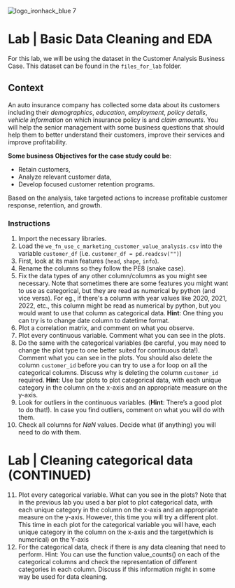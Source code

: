 ![logo_ironhack_blue 7](https://user-images.githubusercontent.com/23629340/40541063-a07a0a8a-601a-11e8-91b5-2f13e4e6b441.png)

# Lab | Basic Data Cleaning and EDA

For this lab, we will be using the dataset in the Customer Analysis Business Case. This dataset can be found in the `files_for_lab` folder.

## Context

An auto insurance company has collected some data about its customers including their _demographics_, _education_, _employment_, _policy details_, _vehicle information_ on which insurance policy is and _claim amounts_. You will help the senior management with some business questions that should help them to better understand their customers, improve their services and improve profitability.

**Some business Objectives for the case study could be**:

- Retain customers,
- Analyze relevant customer data,
- Develop focused customer retention programs.

Based on the analysis, take targeted actions to increase profitable customer response, retention, and growth.

### Instructions

1. Import the necessary libraries.
2. Load the `we_fn_use_c_marketing_customer_value_analysis.csv` into the variable `customer_df` (i.e. `customer_df = pd.readcsv("")`)
3. First, look at its main features (`head`, `shape`, `info`).
4. Rename the columns so they follow the PE8 (snake case).
5. Fix the data types of any other column/columns as you might see necessary. Note that sometimes there are some features you might want to use as categorical, but they are read as numerical by python (and vice versa). For eg., if there's a column with year values like 2020, 2021, 2022, etc., this column might be read as numerical by python, but you would want to use that column as categorical data. **Hint**: One thing you can try is to change date column to datetime format.
6. Plot a correlation matrix, and comment on what you observe.
7. Plot every continuous variable. Comment what you can see in the plots.
8. Do the same with the categorical variables (be careful, you may need to change the plot type to one better suited for continuous data!). Comment what you can see in the plots. 
You should also delete the column `customer_id` before you can try to use a for loop on all the categorical columns. Discuss why is deleting the column `customer_id` required. **Hint**: Use bar plots to plot categorical data, with each unique category in the column on the x-axis and an appropriate measure on the y-axis.
9. Look for outliers in the continuous variables. (**Hint**: There’s a good plot to do that!). In case you find outliers, comment on what you will do with them.
10. Check all columns for *NaN* values. Decide what (if anything) you will need to do with them.

# Lab | Cleaning categorical data (CONTINUED)
11. Plot every categorical variable. What can you see in the plots? Note that in the previous lab you used a bar plot to plot categorical data, with each unique category in the column on the x-axis and an appropriate measure on the y-axis. However, this time you will try a different plot. This time in each plot for the categorical variable you will have, each unique category in the column on the x-axis and the target(which is numerical) on the Y-axis
12. For the categorical data, check if there is any data cleaning that need to perform. Hint: You can use the function value_counts() on each of the categorical columns and check the representation of different categories in each column. Discuss if this information might in some way be used for data cleaning.
